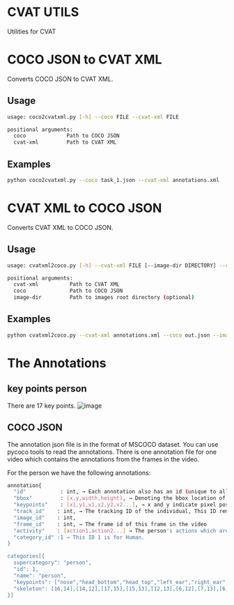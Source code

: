 # CVAT UTILS
Utilities for CVAT

# COCO JSON to CVAT XML

Converts COCO JSON to CVAT XML.

## Usage

```bash
usage: coco2cvatxml.py [-h] --coco FILE --cvat-xml FILE 

positional arguments:
  coco             Path to COCO JSON
  cvat-xml         Path to CVAT XML

```

## Examples

```bash
python coco2cvatxml.py --coco task_1.json --cvat-xml annotations.xml
```

# CVAT XML to COCO JSON

Converts CVAT XML to COCO JSON.

## Usage

```bash
usage: cvatxml2coco.py [-h] --cvat-xml FILE [--image-dir DIRECTORY] --coco FILE

positional arguments:
  cvat-xml          Path to CVAT XML
  coco              Path to COCO JSON
  image-dir         Path to images root directory (optional)

```

## Examples

```bash
python cvatxml2coco.py --cvat-xml annotations.xml --coco out.json --image-dir \images\
```

# The Annotations

## key points person
There are 17 key points.
![image](https://user-images.githubusercontent.com/35894891/165474348-1b7f7082-37db-4ff9-8cf8-0b5d3130565a.png)

## COCO JSON
The annotation json file is in the format of MSCOCO dataset. You can use pycoco tools to read the annotations.
There is one annotation file for one video which contains the annotations from the frames in the video. 

For the person we have the following annotations:<br />
```bash
annotation{
  "id"           : int, → Each annotation also has an id (unique to all other annotations)
  "bbox"         : [x,y,width,height], → Denoting the bbox location of that person. Box coordinates are measured from the top left image corner and are 0-indexed
  "keypoints"    : [x1,y1,v1,x2,y2,v2...], → x and y indicate pixel positions in the image. v indicates visibility— v=0: not labeled (in which case x=y=0), v=1: labeled but not visible, and v=2: labeled and visible 
  "track_id"    : int, → The tracking ID of the individual, This ID remains constant for that person/object in all the sequences of the video
  "image_id"    : int, 
  "frame_id"    : int, → The frame id of this frame in the video
  "activity"    : [action1,action2...] → The person's actions which are captured  
  "category_id" :1 → This ID 1 is for Human.
}

categories[{
  supercategory": "person",
  "id": 1,
  "name": "person",
  "keypoints": ["nose","head_bottom","head_top","left_ear","right_ear","left_shoulder","right_shoulder","left_elbow","right_elbow","left_wrist","right_wrist","left_hip","right_hip","left_knee","right_knee","left_ankle","right_ankle"], 
  "skeleton": [16,14],[14,12],[17,15],[15,13],[12,13],[6,12],[7,13],[6,7],[6,8],[7,9],[8,10],[9,11],[2,3],[1,2],[1,3],[2,4],[3,5],[4,6],[5,7], → defines connectivity  via a list of keypoint edge pairs 
}]
```


